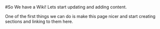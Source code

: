 #So We have a Wiki!
Lets start updating and adding content.  

One of the first things we can do is make this page nicer and start creating sections and linking to them here.
